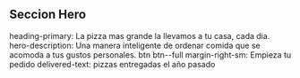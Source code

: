 ## Seccion Hero
heading-primary: La pizza mas grande la llevamos a tu casa, cada dia.
hero-description: Una manera inteligente de ordenar comida que se acomoda a tus gustos personales.
btn btn--full margin-right-sm: Empieza tu pedido
delivered-text: pizzas entregadas el año pasado
